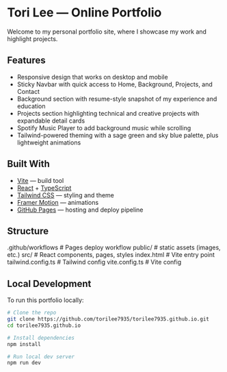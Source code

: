 # Tori Lee — Online Portfolio

Welcome to my personal portfolio site, where I showcase my work and highlight projects.

## Features
- Responsive design that works on desktop and mobile
- Sticky Navbar with quick access to Home, Background, Projects, and Contact
- Background section with resume-style snapshot of my experience and education
- Projects section highlighting technical and creative projects with expandable detail cards
- Spotify Music Player to add background music while scrolling
- Tailwind-powered theming with a sage green and sky blue palette, plus lightweight animations

## Built With
- [Vite](https://vitejs.dev/) — build tool
- [React](https://react.dev/) + [TypeScript](https://www.typescriptlang.org/)
- [Tailwind CSS](https://tailwindcss.com/) — styling and theme
- [Framer Motion](https://www.framer.com/motion/) — animations
- [GitHub Pages](https://pages.github.com/) — hosting and deploy pipeline

## Structure
.github/workflows # Pages deploy workflow
public/ # static assets (images, etc.)
src/ # React components, pages, styles
index.html # Vite entry point
tailwind.config.ts # Tailwind config
vite.config.ts # Vite config

## Local Development
To run this portfolio locally:

```bash
# Clone the repo
git clone https://github.com/torilee7935/torilee7935.github.io.git
cd torilee7935.github.io

# Install dependencies
npm install

# Run local dev server
npm run dev
